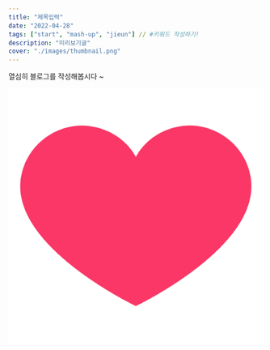 ```yaml
---
title: "제목입력"
date: "2022-04-28"
tags: ["start", "mash-up", "jieun"] // #키워드 작성하기!
description: "미리보기글"
cover: "./images/thumbnail.png"
---
```


열심히 블로그를 작성해봅시다 ~ 

![heart](./images/heart.png)
